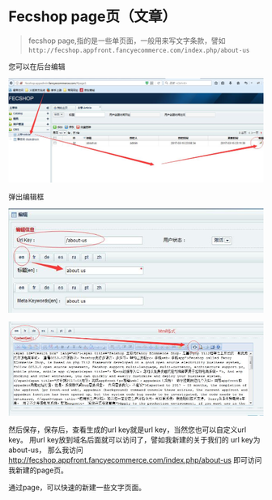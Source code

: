 Fecshop page页（文章）
=============

> fecshop page,指的是一些单页面，一般用来写文字条款，譬如
> `http://fecshop.appfront.fancyecommerce.com/index.php/about-us`

您可以在后台编辑

![home](images/a5.jpg)

弹出编辑框

![home](images/a6.jpg)


![home](images/a8.jpg)

然后保存，保存后，查看生成的url key就是url key，当然您也可以自定义url key。
用url key放到域名后面就可以访问了，譬如我新建的关于我们的 url key为 about-us，
那么我访问 http://fecshop.appfront.fancyecommerce.com/index.php/about-us
即可访问我新建的page页。

通过page，可以快速的新建一些文字页面。